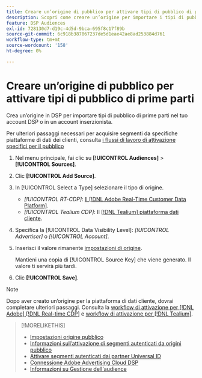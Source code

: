 ```yaml
---
title: Creare un’origine di pubblico per attivare tipi di pubblico di prime parti
description: Scopri come creare un’origine per importare i tipi di pubblico nel tuo account o in un account inserzionista.
feature: DSP Audiences
exl-id: 728130d7-d19c-4d5d-9bca-695f8c17f89b
source-git-commit: 6c918b387067237de5d1eae42ae8ad253884d761
workflow-type: tm+mt
source-wordcount: '158'
ht-degree: 0%

---
```


# Creare un’origine di pubblico per attivare tipi di pubblico di prime parti

<!-- Will this remain for admin users/Adobe Account Team users only? -->

Crea un’origine in DSP per importare tipi di pubblico di prime parti nel tuo account DSP o in un account inserzionista.

Per ulteriori passaggi necessari per acquisire segmenti da specifiche piattaforme di dati dei clienti, consulta [i flussi di lavoro di attivazione specifici per il pubblico](source-about.md)

1. Nel menu principale, fai clic su **[!UICONTROL Audiences]** > **[!UICONTROL Sources]**.

1. Clic **[!UICONTROL Add Source]**.

1. In [!UICONTROL Select a Type] selezionare il tipo di origine.

   * *[!UICONTROL RT-CDP]*: [Il [!DNL Adobe Real-Time Customer Data Platform]](source-about.md).

   <!-- * *[!UICONTROL ActionIQ]*: The [[!DNL ActionIQ] customer data platform](source-about.md). -->

   * *[!UICONTROL Tealium CDP]*: Il [[!DNL Tealium] piattaforma dati cliente](source-about.md).

1. Specifica la [!UICONTROL Data Visibility Level]: *[!UICONTROL Advertiser]* o *[!UICONTROL Account]*.

1. Inserisci il valore rimanente [impostazioni di origine](source-settings.md).

   Mantieni una copia di [!UICONTROL Source Key] che viene generato. Il valore ti servirà più tardi.

1. Clic **[!UICONTROL Save]**.

>[!NOTE]
>
>Dopo aver creato un’origine per la piattaforma di dati cliente, dovrai completare ulteriori passaggi. Consulta la [workflow di attivazione per [!DNL Adobe] [!DNL Real-time CDP]](source-adobe-rtcdp.md)<!-- the [activation workflow for [!DNL ActionIQ]](source-actioniq.md), --> e [workflow di attivazione per [!DNL Tealium]](source-tealium.md).

>[!MORELIKETHIS]
>
>* [Impostazioni origine pubblico](source-settings.md)
>* [Informazioni sull’attivazione di segmenti autenticati da origini pubblico](source-about.md)
>* [Attivare segmenti autenticati dai partner Universal ID](source-universal-id.md)<!-- title?-->
>* [Connessione Adobe Advertising Cloud DSP](https://experienceleague.adobe.com/docs/experience-platform/destinations/catalog/advertising/adobe-advertising-cloud-connection.html)
>* [Informazioni su Gestione dell&#39;audience](/help/dsp/audiences/audience-about.md)
